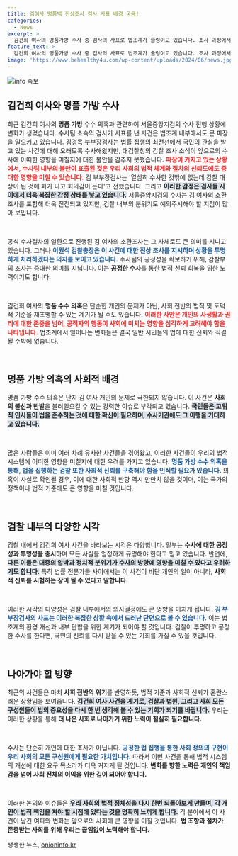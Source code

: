 ```yaml
---
title: 김여사 명품백 진상조사 검사 사표 배경 궁금!
categories:
  - News
excerpt: >
  김건희 여사의 명품가방 수사 중 검사의 사표로 법조계가 술렁이고 있습니다. 조사 과정에서의 불만과 의혹이 얽힌 이 사건의 전말은 과연 무엇일까요? 클릭해 보세요!
feature_text: >
  김건희 여사의 명품가방 수사 중 검사의 사표로 법조계가 술렁이고 있습니다. 조사 과정에서의 불만과 의혹이 얽힌 이 사건의 전말은 과연 무엇일까요? 클릭해 보세요!
image: 'https://www.behealthy4u.com/wp-content/uploads/2024/06/news.jpg'
---
```


<p><img src="https://www.behealthy4u.com/wp-content/uploads/2024/06/news.jpg" alt="info 속보" /></p>

<h2 data-ke-size="size26">김건희 여사와 명품 가방 수사</h2>

<p data-ke-size="size16">최근 김건희 여사의 <b>명품 가방</b> 수수 의혹과 관련하여 서울중앙지검의 수사 진행 상황에 변화가 생겼습니다. 수사팀 소속의 검사가 사표를 낸 사건은 법조계 내부에서도 큰 파장을 일으키고 있습니다. 김경목 부부장검사는 법률 집행의 최전선에서 국민의 관심을 받고 있는 사건에 대해 오래도록 수사해왔지만, 대검찰청의 감찰 조사 소식이 앞으로의 수사에 어떠한 영향을 미칠지에 대한 불안을 감추지 못했습니다. <b><span style="color: #ee2323;">파장이 커지고 있는 상황에서, 수사팀 내부의 불만이 표출된 것은 우리 사회의 법적 체계와 절차의 신뢰도에도 중대한 영향을 미칠 수 있습니다.</span></b> 김 부부장검사는 '열심히 수사한 것밖에 없는데 감찰 대상이 된 것에 화가 나고 회의감이 든다'고 전했습니다. 그리고 <b><span style="background-color: #21538527;">이러한 감정은 검사들 사이에서 더욱 복잡한 감정 상태를 낳고 있습니다.</span></b> 서울중앙지검의 수사는 김 여사의 소환 조사를 포함해 더욱 진전되고 있지만, 검찰 내부의 분위기도 예의주시해야 할 지점이 많아 보입니다.</p>

<p data-ke-size="size16">&nbsp;</p>

<p>공식 수사절차의 일환으로 진행된 김 여사의 소환조사는 그 자체로도 큰 의미를 지니고 있습니다. 그러나 <b><span style="color: #1a5490;">이원석 검찰총장은 이 사건에 대한 진상 조사를 지시하며 상황을 투명하게 처리하겠다는 의지를 보이고 있습니다.</span></b> 수사팀의 공정성을 확보하기 위해, 감찰부의 조사는 중대한 의미를 지닙니다. 이는 <b>공정한 수사</b>를 통한 법적 신뢰 회복을 위한 노력이기도 합니다.</p></p>

<p data-ke-size="size16">&nbsp;</p>

<p>김건희 여사의 <b>명품 수수 의혹</b>은 단순한 개인의 문제가 아닌, 사회 전반의 법적 및 도덕적 기준을 재조명할 수 있는 계기가 될 수도 있습니다. <b><span style="color: #ee2323;">이러한 사안은 개인의 사생활과 권리에 대한 존중을 넘어, 공직자의 행동이 사회에 미치는 영향을 심각하게 고려해야 함을 나타냅니다.</span></b> 법조계에서 일어나는 변화들은 결국 일반 시민들의 법에 대한 신뢰와 직결될 수밖에 없습니다.</p></p>

<p data-ke-size="size16">&nbsp;</p>

<h2 data-ke-size="size26">명품 가방 의혹의 사회적 배경</h2>

<p data-ke-size="size16">명품 가방 수수 의혹은 단지 김 여사 개인의 문제로 국한되지 않습니다. 이 사건은 <b>사회의 불신과 반발</b>을 불러일으킬 수 있는 강력한 이슈로 부각되고 있습니다. <b><span style="background-color: #21538527;">국민들은 고위직 인사들이 법을 준수하는 것에 대한 확신이 필요하며, 수사기관에도 그 이행을 기대하고 있습니다.</span></b></p>

<p data-ke-size="size16">&nbsp;</p>

<p>많은 사람들은 이미 여러 차례 유사한 사건들을 겪어왔고, 이러한 사건들이 우리의 법적 시스템에 어떠한 영향을 미칠지에 대한 우려를 가지고 있습니다. <b><span style="color: #1a5490;">명품 가방 수수 의혹을 통해, 법을 집행하는 검찰 또한 사회적 신뢰를 구축해야 함을 인식할 필요가 있습니다.</span></b> 의혹이 사실로 확인될 경우, 이에 대한 사회적 반향 역시 만만치 않을 것이며, 이는 국가의 정책이나 법적 기준에도 큰 영향을 미칠 것입니다.</p></p>

<p data-ke-size="size16">&nbsp;</p>

<h2 data-ke-size="size26">검찰 내부의 다양한 시각</h2>

<p data-ke-size="size16">검찰 내에서 김건희 여사 사건을 바라보는 시각은 다양합니다. 일부는 <b>수사에 대한 공정성과 투명성을 중시</b>하며 모든 사실을 엄정하게 규명해야 한다고 믿고 있습니다. 반면에, <b><span style="background-color: #21538527;">다른 이들은 대중의 압박과 정치적 분위기가 수사의 방향에 영향을 미칠 수 있다고 우려하기도 합니다.</span></b> 특히 법률 전문가들 사이에서는 이 사건이 비단 개인의 일이 아니라, <b> 사회적 신뢰를 시험하는 장이 될 수 있다고 말합니다.</b></p>

<p data-ke-size="size16">&nbsp;</p>

<p>이러한 시각의 다양성은 검찰 내부에서의 의사결정에도 큰 영향을 미치게 됩니다. <b><span style="color: #1a5490;">김 부부장검사의 사표는 이러한 복잡한 상황 속에서 드러난 단면으로 볼 수 있습니다.</span></b> 이는 법조계의 환경 개선과 내부 단합을 위한 계기가 되어야 할 것입니다. 검찰이 투명하고 공정한 수사를 한다면, 국민의 신뢰를 다시 받을 수 있는 기회를 가질 수 있을 것입니다.</p></p>

<p data-ke-size="size16">&nbsp;</p>

<h2 data-ke-size="size26">나아가야 할 방향</h2>

<p data-ke-size="size16">최근의 사건들은 마치 <b>사회 전반의 위기</b>를 반영하듯, 법적 기준과 사회적 신뢰가 혼란스러운 상황임을 보여줍니다. <b><span style="background-color: #21538527;">김건희 여사 사건을 계기로, 검찰과 법원, 그리고 사회 모든 구성원들이 법의 중요성을 다시 한 번 생각해 볼 수 있는 기회가 되기를 바랍니다.</span></b> 우리는 이러한 상황을 통해 <b>더 나은 사회로 나아가기 위한 노력이 절실히 필요합니다.</b></p>

<p data-ke-size="size16">&nbsp;</p>

<p>수사는 단순히 개인에 대한 조사가 아닙니다. <b><span style="color: #1a5490;">공정한 법 집행을 통한 사회 정의의 구현이 우리 사회의 모든 구성원에게 필요한 가치입니다.</span></b> 따라서 이번 사건을 통해 법적 시스템의 개선에 대한 요구 목소리가 더욱 커지게 될 것입니다. <b>변화를 향한 노력은 개인의 책임감을 넘어 사회 전체의 이익을 위한 길이 되어야 합니다.</b></p></p>

<p data-ke-size="size16">&nbsp;</p>

<p>이러한 논의와 이슈들은 <b><span style="background-color: #21538527;">우리 사회의 법적 정체성을 다시 한번 되돌아보게 만들며, 각 개인이 법적 책임을 져야 할 시점에 있다는 것을 명확히 느끼게 합니다.</span></b> 각 분야에서 이 사건이 남긴 여파와 변화는 앞으로의 사회에 큰 영향을 미칠 것입니다. <b>법 조항과 절차가 존중받는 사회를 위해 우리는 끊임없이 노력해야 합니다.</b></p></p>
생생한 뉴스, <a href="https://onioninfo.kr" rel="dofollow">onioninfo.kr</a>



